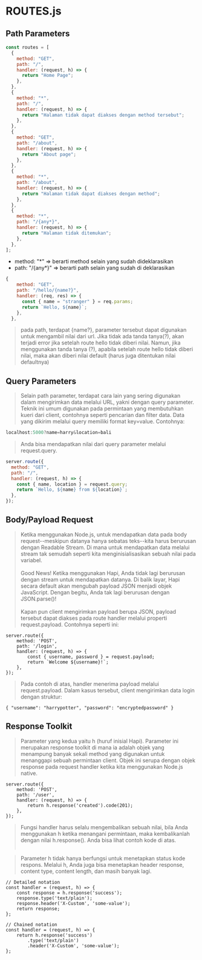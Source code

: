 # ROUTES.js

## Path Parameters

```js
const routes = [
  {
    method: "GET",
    path: "/",
    handler: (request, h) => {
      return "Home Page";
    },
  },
  {
    method: "*",
    path: "/",
    handler: (request, h) => {
      return "Halaman tidak dapat diakses dengan method tersebut";
    },
  },
  {
    method: "GET",
    path: "/about",
    handler: (request, h) => {
      return "About page";
    },
  },
  {
    method: "*",
    path: "/about",
    handler: (request, h) => {
      return "Halaman tidak dapat diakses dengan method";
    },
  },
  {
    method: "*",
    path: "/{any*}",
    handler: (request, h) => {
      return "Halaman tidak ditemukan";
    },
  },
];
```

- method: "\*" => berarti method selain yang sudah dideklarasikan <br>
- path: "/{any\*}" => berarti path selain yang sudah di deklarasikan

```js
{
    method: "GET",
    path: "/hello/{name?}",
    handler: (req, res) => {
      const { name = "stranger" } = req.params;
      return `Hello, ${name}`;
    },
  },
```

> pada path, terdapat {name?}, parameter tersebut dapat digunakan untuk mengambil nilai dari url. Jika tidak ada tanda tanya(?), akan terjadi error jika setelah route hello tidak diberi nilai. Namun, jika menggunakan tanda tanya (?), apabila setelah route hello tidak diberi nilai, maka akan diberi nilai default (harus juga ditentukan nilai defaultnya)

## Query Parameters

> Selain path parameter, terdapat cara lain yang sering digunakan dalam mengirimkan data melalui URL, yakni dengan query parameter. Teknik ini umum digunakan pada permintaan yang membutuhkan kueri dari client, contohnya seperti pencarian dan filter data. Data yang dikirim melalui query memiliki format key=value. Contohnya:

```js
localhost:5000?name=harry&location=bali
```

> Anda bisa mendapatkan nilai dari query parameter melalui request.query.

```js
server.route({
  method: "GET",
  path: "/",
  handler: (request, h) => {
    const { name, location } = request.query;
    return `Hello, ${name} from ${location}`;
  },
});
```

## Body/Payload Request

> Ketika menggunakan Node.js, untuk mendapatkan data pada body request--meskipun datanya hanya sebatas teks--kita harus berurusan dengan Readable Stream. Di mana untuk mendapatkan data melalui stream tak semudah seperti kita menginisialisasikan sebuah nilai pada variabel. <br><br>
> Good News! Ketika menggunakan Hapi, Anda tidak lagi berurusan dengan stream untuk mendapatkan datanya. Di balik layar, Hapi secara default akan mengubah payload JSON menjadi objek JavaScript. Dengan begitu, Anda tak lagi berurusan dengan JSON.parse()! <br><br>
> Kapan pun client mengirimkan payload berupa JSON, payload tersebut dapat diakses pada route handler melalui properti request.payload. Contohnya seperti ini:

```JS
server.route({
    method: 'POST',
    path: '/login',
    handler: (request, h) => {
        const { username, password } = request.payload;
        return `Welcome ${username}!`;
    },
});
```

> Pada contoh di atas, handler menerima payload melalui request.payload. Dalam kasus tersebut, client mengirimkan data login dengan struktur:

```JS
{ "username": "harrypotter", "password": "encryptedpassword" }
```

## Response Toolkit

> Parameter yang kedua yaitu h (huruf inisial Hapi). Parameter ini merupakan response toolkit di mana ia adalah objek yang menampung banyak sekali method yang digunakan untuk menanggapi sebuah permintaan client. Objek ini serupa dengan objek response pada request handler ketika kita menggunakan Node.js native.

```JS
server.route({
    method: 'POST',
    path: '/user',
    handler: (request, h) => {
        return h.response('created').code(201);
    },
});
```

> Fungsi handler harus selalu mengembalikan sebuah nilai, bila Anda menggunakan h ketika menangani permintaan, maka kembalikanlah dengan nilai h.response(). Anda bisa lihat contoh kode di atas. <br><br>

> Parameter h tidak hanya berfungsi untuk menetapkan status kode respons. Melalui h, Anda juga bisa menetapkan header response, content type, content length, dan masih banyak lagi.

```Js
// Detailed notation
const handler = (request, h) => {
    const response = h.response('success');
    response.type('text/plain');
    response.header('X-Custom', 'some-value');
    return response;
};

// Chained notation
const handler = (request, h) => {
    return h.response('success')
        .type('text/plain')
        .header('X-Custom', 'some-value');
};
```
